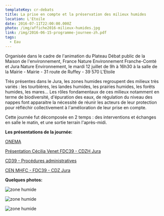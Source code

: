 ```yaml
---
templateKey: cr-debats
title: La prise en compte et la préservation des milieux humides
location: L'Etoile
date: 2016-07-11T22:00:00.000Z
photo: /img/affiche2016-milieux-humides.jpg
link: /img/2016-06-15-programme-journee-zh.pdf
tags:
  - Eau
---
```

Organisée dans le cadre de l'animation du Plateau Débat public de la Maison de l'environnement, France Nature Environnement Franche-Comté et Jura Nature Environnement, le mardi 12 juillet de 9h à 16h30 à la salle de la Mairie - Mairie - 31 route de Ruffey - 39 570 L'Etoile

Très présentes dans le Jura, les zones humides regroupent des milieux très variés : les tourbières, les landes humides, les prairies humides, les forêts humides, les mares… Les rôles fondamentaux de ces milieux notamment en terme de biodiversité, d'épuration des eaux, de régulation du niveau des nappes font apparaitre la nécessité de réunir les acteurs de leur protection pour réfléchir collectivement à l'amélioration de leur prise en compte.

Cette journée fut décomposée en 2 temps : des interventions et échanges en salle le matin, et une sortie terrain l'après-midi.

**Les présentations de la journée:**

[ONEMA](/img/zh-fne_20160712.pdf)

[Présentation Cécilia Venet FDC39 - CDZH Jura](/img/cecilia-venet-12-07-2016.pdf)

[CD39 - Procédures administratives](/img/cd-39-2.pdf)

[CEN MHFC - FDC39 - CDZ Jura](/img/2016_07_12_presentationmh_arzh_cdzh39.pdf)

**Quelques photos:**

![zone humide](/img/2016-07-12151538.jpg?nf_resize=fit&w=400#img-center "zone humide")

![zone humide](/img/2016-07-12143257.jpg?nf_resize=fit&w=400#img-center "zone humide")

![zone humide](/img/2016-07-12143541.jpg?nf_resize=fit&w=400#img-center "zone humide")